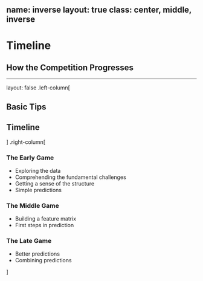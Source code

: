 name: inverse
layout: true
class: center, middle, inverse
---
# Timeline
## How the Competition Progresses


---
layout: false
.left-column[
## Basic Tips
## Timeline
]
.right-column[
### The Early Game
- Exploring the data
- Comprehending the fundamental challenges
- Getting a sense of the structure 
- Simple predictions

### The Middle Game
- Building a feature matrix
- First steps in prediction

### The Late Game
- Better predictions
- Combining predictions

]


